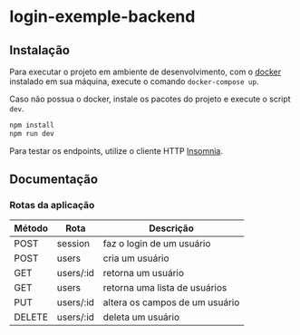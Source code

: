 # login-exemple-backend

## Instalação

Para executar o projeto em ambiente de desenvolvimento, com o [docker](https://www.docker.com/) instalado em sua máquina, execute o comando `docker-compose up`.

Caso não possua o docker, instale os pacotes do projeto e execute o script `dev`.

```cmd
npm install
npm run dev
```

Para testar os endpoints, utilize o cliente HTTP [Insomnia](https://insomnia.rest/).


## Documentação

### Rotas da aplicação

Método | Rota | Descrição
-------|------|----------
POST | session | faz o login de um usuário
POST | users | cria um usuário
GET | users/:id | retorna um usuário
GET | users | retorna uma lista de usuários
PUT | users/:id | altera os campos de um usuário
DELETE | users/:id | deleta um usuário
